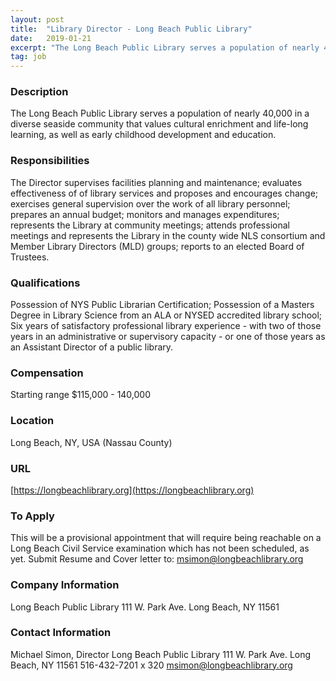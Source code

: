 ```yaml
---
layout: post
title:  "Library Director - Long Beach Public Library"
date:   2019-01-21
excerpt: "The Long Beach Public Library serves a population of nearly 40,000 in a diverse seaside community that values cultural enrichment and life-long learning, as well as early childhood development and education."
tag: job
---
```


### Description   

The Long Beach Public Library serves a population of nearly 40,000 in a diverse seaside community that values cultural enrichment and life-long learning, as well as early childhood development and education.


### Responsibilities   

The Director supervises facilities planning and maintenance; evaluates effectiveness of of library services and proposes and encourages change; exercises general supervision over the work of all library personnel; prepares an annual budget; monitors and manages expenditures; represents the Library at community meetings; attends professional meetings and represents the Library in the county wide NLS consortium and Member Library Directors (MLD) groups; reports to an elected Board of Trustees.


### Qualifications   

Possession of  NYS Public Librarian Certification; Possession of a Masters Degree in Library Science from an ALA or NYSED accredited library school; Six years of satisfactory professional library experience - with two of those years in an administrative or supervisory capacity - or one of those years as an Assistant Director of a public library.


### Compensation   

Starting range $115,000 - 140,000


### Location   

Long Beach, NY, USA  (Nassau County)


### URL   

[https://longbeachlibrary.org](https://longbeachlibrary.org)

### To Apply   

 This will be a provisional appointment that will require being reachable on a Long Beach Civil Service examination which has not been scheduled, as yet.
  Submit Resume and Cover letter to:
   msimon@longbeachlibrary.org


### Company Information   

Long Beach Public Library
111 W. Park Ave.
Long Beach, NY 11561


### Contact Information   

Michael Simon, Director
Long Beach Public Library
111 W. Park Ave.
Long Beach, NY 11561
516-432-7201  x 320
msimon@longbeachlibrary.org

